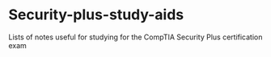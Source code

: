 # Security-plus-study-aids
 Lists of notes useful for studying for the CompTIA Security Plus certification exam
